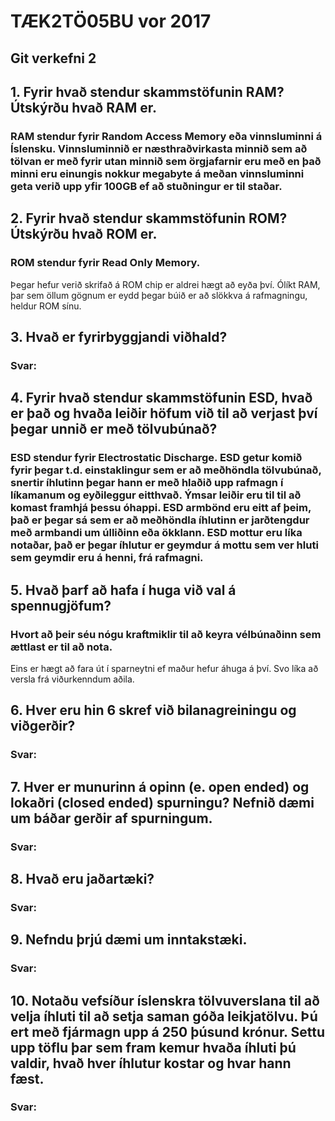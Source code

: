# TÆK2TÖ05BU vor 2017
## Git verkefni 2
## 1. Fyrir hvað stendur skammstöfunin RAM? Útskýrðu hvað RAM er.
### RAM stendur fyrir Random Access Memory eða vinnsluminni á Íslensku. Vinnsluminnið er næsthraðvirkasta minnið sem að tölvan er með fyrir utan minnið sem örgjafarnir eru með en það minni eru einungis nokkur megabyte á meðan vinnsluminni geta verið upp yfir 100GB ef að stuðningur er til staðar.
## 2. Fyrir hvað stendur skammstöfunin ROM? Útskýrðu hvað ROM er.
### ROM stendur fyrir Read Only Memory.
Þegar hefur verið skrifað á ROM chip er aldrei hægt að eyða því. Ólíkt RAM, þar sem öllum gögnum er eydd þegar búið er að slökkva á rafmagningu, heldur ROM sínu. 
## 3. Hvað er fyrirbyggjandi viðhald?
### Svar:
## 4. Fyrir hvað stendur skammstöfunin ESD, hvað er það og hvaða leiðir höfum við til að verjast því þegar unnið er með tölvubúnað?
### ESD stendur fyrir Electrostatic Discharge. ESD getur komið fyrir þegar t.d. einstaklingur sem er að meðhöndla tölvubúnað, snertir íhlutinn þegar hann er með hlaðið upp rafmagn í líkamanum og eyðileggur eitthvað. Ýmsar leiðir eru til til að komast framhjá þessu óhappi. ESD armbönd eru eitt af þeim, það er þegar sá sem er að meðhöndla íhlutinn er jarðtengdur með armbandi um úlliðinn eða ökklann. **ESD mottur** eru líka notaðar, það er þegar íhlutur er geymdur á mottu sem ver hluti sem geymdir eru á henni, frá rafmagni.
## 5. Hvað þarf að hafa í huga við val á spennugjöfum?
### Hvort að þeir séu nógu kraftmiklir til að keyra vélbúnaðinn sem ættlast er til að nota.
Eins er hægt að fara út í sparneytni ef maður hefur áhuga á því. Svo líka að versla frá viðurkenndum aðila.
## 6. Hver eru hin 6 skref við bilanagreiningu og viðgerðir?
### Svar:
## 7. Hver er munurinn á opinn (e. open ended) og lokaðri (closed ended) spurningu? Nefnið dæmi um báðar gerðir af spurningum.
### Svar:
## 8. Hvað eru jaðartæki?
### Svar:
## 9. Nefndu þrjú dæmi um inntakstæki.
### Svar:
## 10. Notaðu vefsíður íslenskra tölvuverslana til að velja íhluti til að setja saman góða leikjatölvu. Þú ert með fjármagn upp á 250 þúsund krónur. Settu upp töflu þar sem fram kemur hvaða íhluti þú valdir, hvað hver íhlutur kostar og hvar hann fæst.
### Svar:
